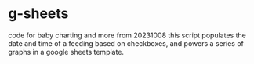 # g-sheets
 code for baby charting and more from 20231008
this script populates the date and time of a feeding based on checkboxes, and powers a series of graphs in a google sheets template. 
